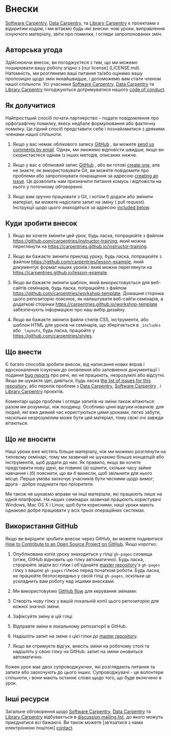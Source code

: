 # Внески

[Software Carpentry][swc-site], [Data Carpentry][dc-site], та [Library Carpentry][lc-site] є проектами з відкритим кодом,
і ми вітаємо будь-які внески:
нові уроки,
виправлення існуючого матеріалу,
звіти про помилки,
і огляди запропонованих змін.

## Авторська угода

Здійснюючи внесок,
ви погоджуєтеся з тим, що ми можемо поширювати вашу роботу згідно з [our license] (LICENSE.md).
Натомність,
ми розглянемо ваші питання та/або оцінимо вашу пропозицію щодо змін якнайшвидше,
і допоможемо вам стати членом нашої спільноти.
Усі учасники [Software Carpentry][swc-site], [Data Carpentry][dc-site] та [Library Carpentry][lc-site] 
погоджуються дотримуватися нашого [code of conduct](CONDUCT.md).

## Як долучитися

Найпростіший спосіб почати партнерство – подати повідомлення
про орфографічну помилку,
якесь недбале формулювання
або фактичну помилку.
Це гідний спосіб представити себе
і познайомитися з деякими членами нашої спільноти.

1.  Якщо у вас немає облікового запису [GitHub][github] ,
 ви можете [send us comments by email][contact].
 Однак,
 ми зможемо відповісти швидше, якщо ви скористаєтеся одним із інших методів, описаних нижче.

2.  Якщо у вас є обліковий запис [GitHub][github] ,
 або ви готові [create one][github-join],
 але не знаєте, як використовувати Git,
 ви можете повідомити про проблеми або запропонувати покращення за адресою [creating an issue][issues].
   Це дозволить нам призначити питання комусь
і відповісти на нього у поточному обговоренні.

3.  Якщо вам зручно працювати з Git,
    і хотіли б додати або змінити матеріал,
ви можете надіслати запит на зміну ( pull request).
Інструкції щодо цього знаходяться за адресою [included below](#using-github).

## Куди зробити внесок

1. Якщо ви хочете змінити цей урок,
  будь ласка, попрацюйте з файлом <https://github.com/carpentries/instructor-training>,
   який можна переглянути на <https://carpentries.github.io/instructor-training>.

2. Якщо ви бажаєте змінити приклад уроку,
   будь ласка, попрацюйте з файлом <https://github.com/carpentries/lesson-example>,
   який документує формат наших уроків
   і який можна переглянути на <https://carpentries.github.io/lesson-example>.

3. Якщо ви бажаєте змінити шаблон, який використовується для веб-сайтів семінарів,
    будь ласка, попрацюйте з файлом <https://github.com/carpentries/workshop-template>.
  Домашня сторінка цього репозиторію пояснює, як налаштувати веб-сайти семінарів,
а додаткові сторінки <https://carpentries.github.io/workshop-template>
 забезпечують інформацією про наш вибір дизайну. 

4.  Якщо ви бажаєте змінити файли стилів CSS, інструменти,
  або шаблон HTML для уроків чи семінарів, що зберігається в `_includes` або `_layouts`,
будь ласка, працюйте у <https://github.com/carpentries/styles>.

## Що внести

Є багато способів зробити внесок,
від написання нових вправ і вдосконалення існуючих
до оновлення або заповнення документації
і подання [bug reports][issues]
про речі, які не працюють, незрозумілі або відсутні.
Якщо ви шукаєте ідеї,
дивіться, будь ласка [the list of issues for this repository][issues],
або перелік проблем з [Data Carpentry][dc-issues], [Software Carpentry][swc-issues]
, і [Library Carpentry][lc-issues] проєктів.

Коментарі щодо проблем і огляди запитів на зміни також вітаються:
разом ми розумніші, ніж поодинці.
Особливо цінні відгуки новачків:
для людей, які вже деякий час користуються цими уроками, легко
забути, наскільки незрозумілим може бути цей матеріал,
тому свіжі очі завжди вітаються.

## Що *не* вносити

Наші уроки вже містять більше матеріалу, ніж ми можемо розглянути на типовому семінарі,
тому ми зазвичай *не* шукаємо більше концепцій або інструментів, щоб додати до них.
Як правило, якщо ви хочете представити нову ідею,
ви повинні (а) оцінити, скільки часу займе навчання
і (б) пояснити, що ви б винесли, щоб звільнити для нього місце.
Перша умова заохочує учасників бути чесними щодо вимог;
друга - добре подумати про пріоритети.

Ми також не шукаємо вправи чи інші матеріали, які працюють лише на одній платформі.
На наших семінарах зазвичай працюють користувачі Windows, Mac OS X і Linux;
щоб бути корисними, наші уроки мають однаково добре працювати у всіх трьох операційних системах. 

## Використання GitHub

Якщо ви вирішите зробити внесок через GitHub,
ви можете подивитися
[How to Contribute to an Open Source Project on GitHub][how-contribute].
Якщо коротко:

1.  Опублікована копія уроку знаходиться у гілці `gh-pages` сховища
    (отже, GitHub відновить цю гілку автоматично).
    Будь ласка, створюйте звідти всі гілки
    і об'єднайте [master repository][repo]'s `gh-pages` гілку з вашою  `gh-pages` гілкою
    перед початком роботи.
    Будь ласка, *не* працюйте безпосередньо у своїй гілці `gh-pages`,
оскільки це ускладнить вам роботу над іншими внесками.

2.  Ми використовуємо [GitHub flow][github-flow] для керування змінами:
  1. Створіть нову гілку у вашій локальній копії цього репозиторію для кожної значної зміни.
2. Зафіксуйте зміну в цій гілці.
3. Відправте зміни в локальному репозиторії в GitHub.
4. Надішліть запит на зміни з цієї гілки до [master repository][repo].
5. Якщо ви отримуєте відгук,
внесіть зміни на робочому столі та надішліть у свою гілку на GitHub:
запит на зміни оновиться автоматично.

Кожен урок має двох супроводжуючих, які розглядають питання та запити
або заохочують до цього інших.
Супроводжувачі - це волонтери спільноти,
і вони мають останнє слово щодо того, що буде включено в урок.

## Інші ресурси

Загальне обговорення щодо [Software Carpentry][swc-site], [Data Carpentry][dc-site] та [Library Carpentry][lc-site]
відбувається в [discussion mailing list][discuss-list],
до якого можуть приєднатися всі бажаючі.
Ви також можете [зв’язатися з нами електронною поштою] [contact].

[contact]: mailto:admin@software-carpentry.orgf
[dc-issues]: https://github.com/issues?q=user%3Adatacarpentry
[dc-lessons]: http://datacarpentry.org/lessons/
[dc-site]: http://datacarpentry.org/
[discuss-list]: http://lists.software-carpentry.org/listinfo/discuss
[github]: http://github.com
[github-flow]: https://guides.github.com/introduction/flow/
[github-join]: https://github.com/join
[how-contribute]: https://egghead.io/series/how-to-contribute-to-an-open-source-project-on-github
[issues]: https://github.com/carpentries/instructor-training/issues/
[repo]: https://github.com/carpentries/instructor-training/
[swc-issues]: https://github.com/issues?q=user%3Aswcarpentry
[swc-lessons]: http://software-carpentry.org/lessons/
[swc-site]: http://software-carpentry.org/
[lc-issues]: https://github.com/issues?q=user%3Alibrarycarpentry
[lc-lessons]: https://librarycarpentry.org/lessons/
[lc-site]: https://librarycarpentry.org/

